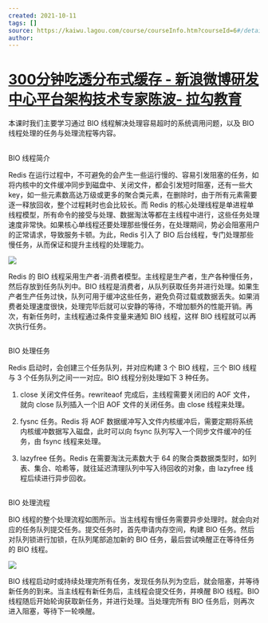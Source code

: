 ```yaml
---
created: 2021-10-11
tags: []
source: https://kaiwu.lagou.com/course/courseInfo.htm?courseId=6#/detail/pc?id=59
author: 
---
```


# [300分钟吃透分布式缓存 - 新浪微博研发中心平台架构技术专家陈波- 拉勾教育](https://kaiwu.lagou.com/course/courseInfo.htm?courseId=6#/detail/pc?id=59)


本课时我们主要学习通过 BIO 线程解决处理容易超时的系统调用问题，以及 BIO 线程处理的任务与处理流程等内容。

## 

BIO 线程简介

Redis 在运行过程中，不可避免的会产生一些运行慢的、容易引发阻塞的任务，如将内核中的文件缓冲同步到磁盘中、关闭文件，都会引发短时阻塞，还有一些大 key，如一些元素数高达万级或更多的聚合类元素，在删除时，由于所有元素需要逐一释放回收，整个过程耗时也会比较长。而 Redis 的核心处理线程是单进程单线程模型，所有命令的接受与处理、数据淘汰等都在主线程中进行，这些任务处理速度非常快。如果核心单线程还要处理那些慢任务，在处理期间，势必会阻塞用户的正常请求，导致服务卡顿。为此，Redis 引入了 BIO 后台线程，专门处理那些慢任务，从而保证和提升主线程的处理能力。

![](http://s0.lgstatic.com/i/image2/M01/AA/7D/CgotOV3TmoqAeOjLAACHFJ0GaJU476.png)

Redis 的 BIO 线程采用生产者-消费者模型。主线程是生产者，生产各种慢任务，然后存放到任务队列中。BIO 线程是消费者，从队列获取任务并进行处理。如果生产者生产任务过快，队列可用于缓冲这些任务，避免负荷过载或数据丢失。如果消费者处理速度很快，处理完毕后就可以安静的等待，不增加额外的性能开销。再次，有新任务时，主线程通过条件变量来通知 BIO 线程，这样 BIO 线程就可以再次执行任务。

## 

BIO 处理任务 

Redis 启动时，会创建三个任务队列，并对应构建 3 个 BIO 线程，三个 BIO 线程与 3 个任务队列之间一一对应。BIO 线程分别处理如下 3 种任务。

1.  close 关闭文件任务。rewriteaof 完成后，主线程需要关闭旧的 AOF 文件，就向 close 队列插入一个旧 AOF 文件的关闭任务。由 close 线程来处理。
    
2.  fysnc 任务。Redis 将 AOF 数据缓冲写入文件内核缓冲后，需要定期将系统内核缓冲数据写入磁盘，此时可以向 fsync 队列写入一个同步文件缓冲的任务，由 fsync 线程来处理。
    
3.  lazyfree 任务。Redis 在需要淘汰元素数大于 64 的聚合类数据类型时，如列表、集合、哈希等，就往延迟清理队列中写入待回收的对象，由 lazyfree 线程后续进行异步回收。
    

## 

BIO 处理流程  

BIO 线程的整个处理流程如图所示。当主线程有慢任务需要异步处理时。就会向对应的任务队列提交任务。提交任务时，首先申请内存空间，构建 BIO 任务。然后对队列锁进行加锁，在队列尾部追加新的 BIO 任务，最后尝试唤醒正在等待任务的 BIO 线程。

![](http://s0.lgstatic.com/i/image2/M01/AA/5D/CgoB5l3Tmp2AWAq1AACUcWhvLE8435.png)

BIO 线程启动时或持续处理完所有任务，发现任务队列为空后，就会阻塞，并等待新任务的到来。当主线程有新任务后，主线程会提交任务，并唤醒 BIO 线程。BIO 线程随后开始轮询获取新任务，并进行处理。当处理完所有 BIO 任务后，则再次进入阻塞，等待下一轮唤醒。
